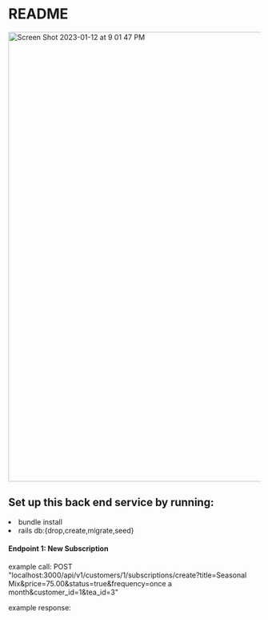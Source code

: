 # README
<img width="897" alt="Screen Shot 2023-01-12 at 9 01 47 PM" src="https://user-images.githubusercontent.com/102133027/212255452-da47dbb5-59ac-4098-894b-f54ba2d81df5.png">

<h2>Set up this back end service by running:</h2>

  <li>bundle install</li>
  <li>rails db:{drop,create,migrate,seed}</li>

<h4>Endpoint 1: New Subscription</h4>
example call: POST "localhost:3000/api/v1/customers/1/subscriptions/create?title=Seasonal Mix&price=75.00&status=true&frequency=once a month&customer_id=1&tea_id=3"

example response: 
